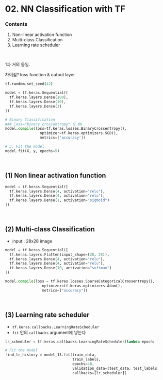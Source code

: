 # 02. NN Classification with TF

### Contents

1. Non-linear activation function
2. Multi-class Classification
3. Learning rate scheduler

<br>

1과 거의 동일.

차이점? loss function & output layer

```python
tf.random.set_seed(42)

model = tf.keras.Sequential([
  tf.keras.layers.Dense(100),
  tf.keras.layers.Dense(10),
  tf.keras.layers.Dense(1)
])

# Binary Classification
### loss="binary_crossentropy" 도 OK
model.compile(loss=tf.keras.losses.BinaryCrossentropy(), 
                optimizer=tf.keras.optimizers.SGD(),
                metrics=['accuracy'])

# 3. Fit the model
model.fit(X, y, epochs=5)
```

<br>

## (1) Non linear activation function

```python
model = tf.keras.Sequential([
  tf.keras.layers.Dense(4, activation="relu"),
  tf.keras.layers.Dense(4, activation="relu"),
  tf.keras.layers.Dense(1, activation="sigmoid")
])
```

<br>

## (2) Multi-class Classification

- input : 28x28 image

```python
model = tf.keras.Sequential([
  tf.keras.layers.Flatten(input_shape=(28, 28)),
  tf.keras.layers.Dense(4, activation="relu"),
  tf.keras.layers.Dense(4, activation="relu"),
  tf.keras.layers.Dense(10, activation="softmax") 
])

model.compile(loss = tf.keras.losses.SparseCategoricalCrossentropy(),
                 optimizer=tf.keras.optimizers.Adam(),
                 metrics=["accuracy"])
```

<br>

## (3) Learning rate scheduler

- `tf.keras.callbacks.LearningRateScheduler`
- `fit` 안의 `callbacks` argument에 넣는다

```python
lr_scheduler = tf.keras.callbacks.LearningRateScheduler(lambda epoch: 1e-3 * 10**(epoch/20))

# Fit the model
find_lr_history = model_13.fit(train_data,
                               train_labels,
                               epochs=40, 
                               validation_data=(test_data, test_labels),
                               callbacks=[lr_scheduler])
```

